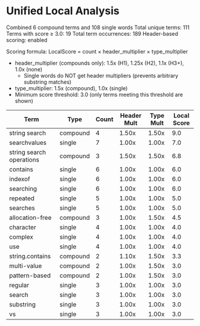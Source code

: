 # Unified Local Analysis

Combined 6 compound terms and 108 single words
Total unique terms: 111
Terms with score ≥ 3.0: 19
Total term occurrences: 189
Header-based scoring: enabled

Scoring formula: LocalScore = count × header_multiplier × type_multiplier
- header_multiplier (compounds only): 1.5x (H1), 1.25x (H2), 1.1x (H3+), 1.0x (none)
  - Single words do NOT get header multipliers (prevents arbitrary substring matches)
- type_multiplier: 1.5x (compound), 1.0x (single)
- Minimum score threshold: 3.0 (only terms meeting this threshold are shown)

| Term | Type | Count | Header Mult | Type Mult | Local Score |
|------|------|-------|-------------|-----------|-------------|
| string search | compound | 4 | 1.50x | 1.50x | 9.0 |
| searchvalues | single | 7 | 1.00x | 1.00x | 7.0 |
| string search operations | compound | 3 | 1.50x | 1.50x | 6.8 |
| contains | single | 6 | 1.00x | 1.00x | 6.0 |
| indexof | single | 6 | 1.00x | 1.00x | 6.0 |
| searching | single | 6 | 1.00x | 1.00x | 6.0 |
| repeated | single | 5 | 1.00x | 1.00x | 5.0 |
| searches | single | 5 | 1.00x | 1.00x | 5.0 |
| allocation-free | compound | 3 | 1.00x | 1.50x | 4.5 |
| character | single | 4 | 1.00x | 1.00x | 4.0 |
| complex | single | 4 | 1.00x | 1.00x | 4.0 |
| use | single | 4 | 1.00x | 1.00x | 4.0 |
| string.contains | compound | 2 | 1.10x | 1.50x | 3.3 |
| multi-value | compound | 2 | 1.00x | 1.50x | 3.0 |
| pattern-based | compound | 2 | 1.00x | 1.50x | 3.0 |
| regular | single | 3 | 1.00x | 1.00x | 3.0 |
| search | single | 3 | 1.00x | 1.00x | 3.0 |
| substring | single | 3 | 1.00x | 1.00x | 3.0 |
| vs | single | 3 | 1.00x | 1.00x | 3.0 |
